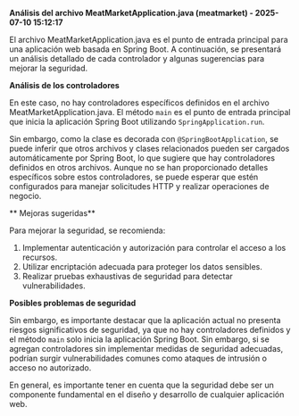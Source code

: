 **Análisis del archivo MeatMarketApplication.java (meatmarket) - 2025-07-10 15:12:17**

El archivo MeatMarketApplication.java es el punto de entrada principal para una aplicación web basada en Spring Boot. A continuación, se presentará un análisis detallado de cada controlador y algunas sugerencias para mejorar la seguridad.

**Análisis de los controladores**

En este caso, no hay controladores específicos definidos en el archivo MeatMarketApplication.java. El método `main` es el punto de entrada principal que inicia la aplicación Spring Boot utilizando `SpringApplication.run`.

Sin embargo, como la clase es decorada con `@SpringBootApplication`, se puede inferir que otros archivos y clases relacionados pueden ser cargados automáticamente por Spring Boot, lo que sugiere que hay controladores definidos en otros archivos. Aunque no se han proporcionado detalles específicos sobre estos controladores, se puede esperar que estén configurados para manejar solicitudes HTTP y realizar operaciones de negocio.

** Mejoras sugeridas**

Para mejorar la seguridad, se recomienda:

1. Implementar autenticación y autorización para controlar el acceso a los recursos.
2. Utilizar encriptación adecuada para proteger los datos sensibles.
3. Realizar pruebas exhaustivas de seguridad para detectar vulnerabilidades.

**Posibles problemas de seguridad**

Sin embargo, es importante destacar que la aplicación actual no presenta riesgos significativos de seguridad, ya que no hay controladores definidos y el método `main` solo inicia la aplicación Spring Boot. Sin embargo, si se agregan controladores sin implementar medidas de seguridad adecuadas, podrían surgir vulnerabilidades comunes como ataques de intrusión o acceso no autorizado.

En general, es importante tener en cuenta que la seguridad debe ser un componente fundamental en el diseño y desarrollo de cualquier aplicación web.